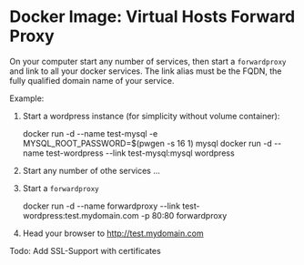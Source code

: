 # Docker Image: Virtual Hosts Forward Proxy

On your computer start any number of services, then start a
`forwardproxy` and link to all your docker services. The link alias must
be the FQDN, the fully qualified domain name of your service.

Example:
  1. Start a wordpress instance (for simplicity without volume container): 

        docker run -d --name test-mysql -e MYSQL_ROOT_PASSWORD=$(pwgen -s 16 1) mysql
        docker run -d --name test-wordpress --link test-mysql:mysql wordpress
  2. Start any number of othe services ...
  3. Start a `forwardproxy`

        docker run -d --name forwardproxy --link test-wordpress:test.mydomain.com -p 80:80 forwardproxy
  4. Head your browser to http://test.mydomain.com


Todo: Add SSL-Support with certificates
